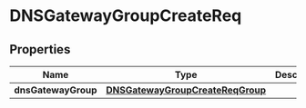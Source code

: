 # DNSGatewayGroupCreateReq

## Properties
Name | Type | Description | Notes
------------ | ------------- | ------------- | -------------
**dnsGatewayGroup** | [**DNSGatewayGroupCreateReqGroup**](DNSGatewayGroupCreateReqGroup.md) |  | 
